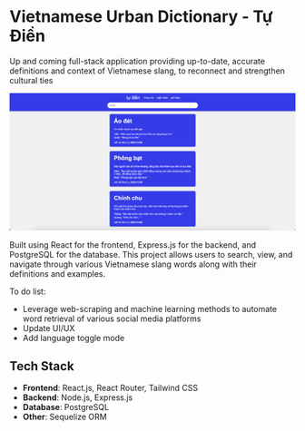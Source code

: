 # Vietnamese Urban Dictionary - Tự Điền

Up and coming full-stack application providing up-to-date, accurate definitions and context of Vietnamese slang, to reconnect and strengthen cultural ties

![Project Screenshot](./assets/homepage.png)

Built using React for the frontend, Express.js for the backend, and PostgreSQL for the database. This project allows users to search, view, and navigate through various Vietnamese slang words along with their definitions and examples.

To do list:

- Leverage web-scraping and machine learning methods to automate word retrieval of various social media platforms
- Update UI/UX
- Add language toggle mode

## Tech Stack

- **Frontend**: React.js, React Router, Tailwind CSS
- **Backend**: Node.js, Express.js
- **Database**: PostgreSQL
- **Other**: Sequelize ORM
